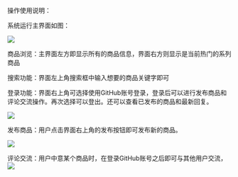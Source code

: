 操作使用说明：

 

系统运行主界面如图：

![](https://s1.ax1x.com/2020/06/09/t46HXt.png)

 

商品浏览：主界面左方即显示所有的商品信息，界面右方则显示是当前热门的系列商品

搜索功能：界面左上角搜索框中输入想要的商品关键字即可

登录功能：界面右上角可选择使用GitHub账号登录，登录后可以进行发布商品和评论交流操作。再次选择可以登出。还可以查看已发布的商品和最新回复。

![](https://s1.ax1x.com/2020/06/09/t4y7ZT.png)

发布商品：用户点击界面右上角的发布按钮即可发布新的商品。

![](https://s1.ax1x.com/2020/06/09/t4cp1s.png)

评论交流：用户中意某个商品时，在登录GitHub账号之后即可与其他用户交流，![](https://s1.ax1x.com/2020/06/09/t4cHC4.png)

 

 
